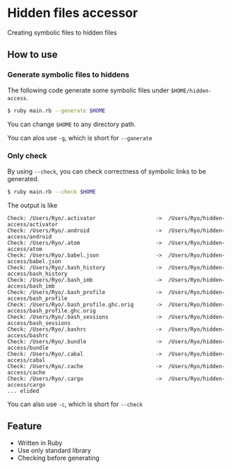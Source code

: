 # Hidden files accessor

Creating symbolic files to hidden files

## How to use

### Generate symbolic files to hiddens

The following code generate some symbolic files under `$HOME/hidden-access`.

```sh
$ ruby main.rb --generate $HOME
```
You can change `$HOME` to any directory path.

You can alos use `-g`, which is short for `--ganerate`

### Only check

By using `--check`, you can check correctness of symbolic links to be generated.

```sh
$ ruby main.rb --check $HOME
```

The output is like

```
Check: /Users/Ryo/.activator                   ->  /Users/Ryo/hidden-access/activator
Check: /Users/Ryo/.android                     ->  /Users/Ryo/hidden-access/android
Check: /Users/Ryo/.atom                        ->  /Users/Ryo/hidden-access/atom
Check: /Users/Ryo/.babel.json                  ->  /Users/Ryo/hidden-access/babel.json
Check: /Users/Ryo/.bash_history                ->  /Users/Ryo/hidden-access/bash_history
Check: /Users/Ryo/.bash_imb                    ->  /Users/Ryo/hidden-access/bash_imb
Check: /Users/Ryo/.bash_profile                ->  /Users/Ryo/hidden-access/bash_profile
Check: /Users/Ryo/.bash_profile.ghc.orig       ->  /Users/Ryo/hidden-access/bash_profile.ghc.orig
Check: /Users/Ryo/.bash_sessions               ->  /Users/Ryo/hidden-access/bash_sessions
Check: /Users/Ryo/.bashrc                      ->  /Users/Ryo/hidden-access/bashrc
Check: /Users/Ryo/.bundle                      ->  /Users/Ryo/hidden-access/bundle
Check: /Users/Ryo/.cabal                       ->  /Users/Ryo/hidden-access/cabal
Check: /Users/Ryo/.cache                       ->  /Users/Ryo/hidden-access/cache
Check: /Users/Ryo/.cargo                       ->  /Users/Ryo/hidden-access/cargo
... elided
```

You can also use `-c`, which is short for `--check`


## Feature

* Written in Ruby
* Use only standard library
* Checking before generating
